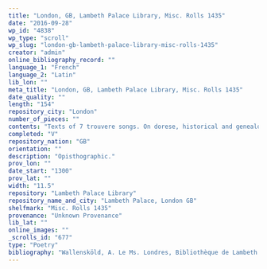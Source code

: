 ```yaml
---
title: "London, GB, Lambeth Palace Library, Misc. Rolls 1435"
date: "2016-09-28"
wp_id: "4838"
wp_type: "scroll"
wp_slug: "london-gb-lambeth-palace-library-misc-rolls-1435"
creator: "admin"
online_bibliography_record: ""
language_1: "French"
language_2: "Latin"
lib_lon: ""
meta_title: "London, GB, Lambeth Palace Library, Misc. Rolls 1435"
date_quality: ""
length: "154"
repository_city: "London"
number_of_pieces: ""
contents: "Texts of 7 trouvere songs. On dorese, historical and genealogical notes in Latin."
completed: "V"
repository_nation: "GB"
orientation: ""
description: "Opisthographic."
prov_lon: ""
date_start: "1300"
prov_lat: ""
width: "11.5"
repository: "Lambeth Palace Library"
repository_name_and_city: "Lambeth Palace, London GB"
shelfmark: "Misc. Rolls 1435"
provenance: "Unknown Provenance"
lib_lat: ""
online_images: ""
_scrolls_id: "677"
type: "Poetry"
bibliography: "Wallensköld, A. Le Ms. Londres, Bibliothèque de Lambeth Palace, Misc. Rolls 1435. Mémoires de La Société Néo-Philologique À Helsingfors 6. Helsinki: Helsingfors Centraltryckeri, 1917."
---
```



